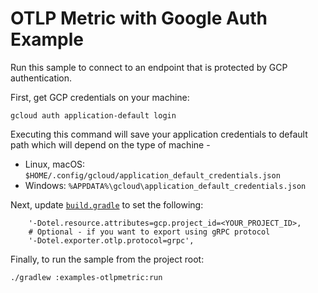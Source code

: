 # OTLP Metric with Google Auth Example

Run this sample to connect to an endpoint that is protected by GCP authentication.

First, get GCP credentials on your machine:

```shell
gcloud auth application-default login
```
Executing this command will save your application credentials to default path which will depend on the type of machine -
 - Linux, macOS: `$HOME/.config/gcloud/application_default_credentials.json`
 - Windows: `%APPDATA%\gcloud\application_default_credentials.json`

Next, update [`build.gradle`](build.grade) to set the following:

```
	'-Dotel.resource.attributes=gcp.project_id=<YOUR_PROJECT_ID>,
	# Optional - if you want to export using gRPC protocol
	'-Dotel.exporter.otlp.protocol=grpc',
```

Finally, to run the sample from the project root:
```
./gradlew :examples-otlpmetric:run
```
